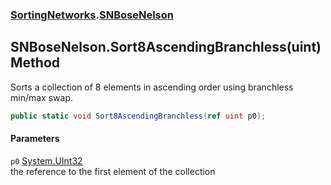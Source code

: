 ### [SortingNetworks](./SortingNetworks.md 'SortingNetworks').[SNBoseNelson](./SortingNetworks-SNBoseNelson.md 'SortingNetworks.SNBoseNelson')
## SNBoseNelson.Sort8AscendingBranchless(uint) Method
Sorts a collection of 8 elements in ascending order using branchless min/max swap.  
```csharp
public static void Sort8AscendingBranchless(ref uint p0);
```
#### Parameters
<a name='SortingNetworks-SNBoseNelson-Sort8AscendingBranchless(uint)-p0'></a>
`p0` [System.UInt32](https://docs.microsoft.com/en-us/dotnet/api/System.UInt32 'System.UInt32')  
the reference to the first element of the collection  
  
